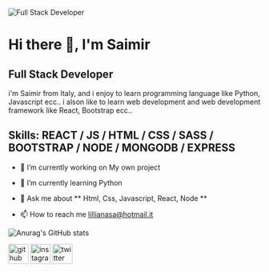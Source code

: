 ![Full Stack Developer](https://www.10bestdesign.com/blog/content/images/2020/04/37.png)

# Hi there 👋, I'm Saimir
## Full Stack Developer

i'm Saimir from Italy, and i enjoy to learn programming language like Python, Javascript ecc..
i alson like to learn web development and web development framework like React, Bootstrap ecc..

## Skills:  REACT / JS / HTML / CSS / SASS / BOOTSTRAP / NODE / MONGODB / EXPRESS


- 🔭 I’m currently working on My own project 

- 🌱 I’m currently learning Python 

- 💬 Ask me about ** Html, Css, Javascript, React, Node **

- 📫 How to reach me lillianasa@hotmail.it


![Anurag's GitHub stats](https://github-readme-stats.vercel.app/api?username=Saimir&show_icons=true&theme=transparent)



[<img src='https://cdn.jsdelivr.net/npm/simple-icons@3.0.1/icons/github.svg' alt='github' height='40'>](https://github.com/Sa1m00) 
[<img src='https://cdn.jsdelivr.net/npm/simple-icons@3.0.1/icons/instagram.svg' alt='instagram' height='40'>](https://www.instagram.com/saimir_gjepali/) 
[<img src='https://cdn.jsdelivr.net/npm/simple-icons@3.0.1/icons/twitter.svg' alt='twitter' height='40'>](https://twitter.com/Saimir_99)  
